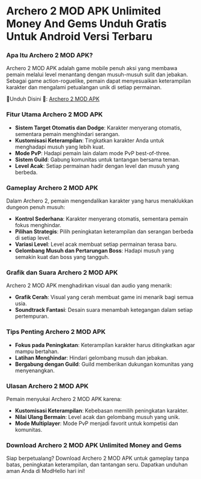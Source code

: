 # Archero 2 MOD APK Unlimited Money And Gems Unduh Gratis Untuk Android Versi Terbaru 

### Apa Itu Archero 2 MOD APK?
Archero 2 MOD APK adalah game mobile penuh aksi yang membawa pemain melalui level menantang dengan musuh-musuh sulit dan jebakan. Sebagai game action-roguelike, pemain dapat menyesuaikan keterampilan karakter dan mengalami petualangan unik di setiap permainan.


🧑Unduh Disini 🧑: [Archero 2 MOD APK](https://modhello.com/archero-2/)

### Fitur Utama Archero 2 MOD APK
- **Sistem Target Otomatis dan Dodge**: Karakter menyerang otomatis, sementara pemain menghindari serangan.
- **Kustomisasi Keterampilan**: Tingkatkan karakter Anda untuk menghadapi musuh yang lebih kuat.
- **Mode PvP**: Hadapi pemain lain dalam mode PvP best-of-three.
- **Sistem Guild**: Gabung komunitas untuk tantangan bersama teman.
- **Level Acak**: Setiap permainan hadir dengan level dan musuh yang berbeda.

### Gameplay Archero 2 MOD APK
Dalam Archero 2, pemain mengendalikan karakter yang harus menaklukkan dungeon penuh musuh:
- **Kontrol Sederhana**: Karakter menyerang otomatis, sementara pemain fokus menghindar.
- **Pilihan Strategis**: Pilih peningkatan keterampilan dan serangan berbeda di setiap level.
- **Variasi Level**: Level acak membuat setiap permainan terasa baru.
- **Gelombang Musuh dan Pertarungan Boss**: Hadapi musuh yang semakin kuat dan boss yang tangguh.

### Grafik dan Suara Archero 2 MOD APK
Archero 2 MOD APK menghadirkan visual dan audio yang menarik:
- **Grafik Cerah**: Visual yang cerah membuat game ini menarik bagi semua usia.
- **Soundtrack Fantasi**: Desain suara menambah ketegangan dalam setiap pertempuran.

### Tips Penting Archero 2 MOD APK
- **Fokus pada Peningkatan**: Keterampilan karakter harus ditingkatkan agar mampu bertahan.
- **Latihan Menghindar**: Hindari gelombang musuh dan jebakan.
- **Bergabung dengan Guild**: Guild memberikan dukungan komunitas yang menyenangkan.

### Ulasan Archero 2 MOD APK
Pemain menyukai Archero 2 MOD APK karena:
- **Kustomisasi Keterampilan**: Kebebasan memilih peningkatan karakter.
- **Nilai Ulang Bermain**: Level acak dan gelombang musuh yang unik.
- **Mode Multiplayer**: Mode PvP menjadi favorit untuk kompetisi dan komunitas.

### Download Archero 2 MOD APK Unlimited Money and Gems
Siap berpetualang? Download Archero 2 MOD APK untuk gameplay tanpa batas, peningkatan keterampilan, dan tantangan seru. Dapatkan unduhan aman Anda di ModHello hari ini!
